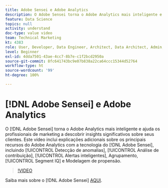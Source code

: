 ```yaml
---
title: Adobe Sensei e Adobe Analytics
description: O Adobe Sensei torna o Adobe Analytics mais inteligente e ajuda os profissionais de marketing a descobrir insights significativos sobre seus clientes. Este vídeo inclui explicações adicionais sobre os principais recursos do Adobe Analytics com a tecnologia do Adobe Sensei, incluindo Detecção de anomalias, Análise de contribuição, Alertas inteligentes, Agrupamento, Segment IQ e Modelagem de propensão.
feature: Data Science
topics: null
activity: understand
doc-type: value video
team: Technical Marketing
kt: 4383
role: User, Developer, Data Engineer, Architect, Data Architect, Admin, Leader
level: Beginner
exl-id: 4dda7501-43ae-4cc7-8b7e-c1f2bcd2950a
source-git-commit: 8fc641743bc9e07b838a22ca64ccc15344d52764
workflow-type: ht
source-wordcount: '99'
ht-degree: 100%

---
```


# [!DNL Adobe Sensei] e Adobe Analytics

O [!DNL Adobe Sensei] torna o Adobe Analytics mais inteligente e ajuda os profissionais de marketing a descobrir insights significativos sobre seus clientes. Este vídeo inclui explicações adicionais sobre os principais recursos do Adobe Analytics com a tecnologia do [!DNL Adobe Sensei], incluindo [!UICONTROL Detecção de anomalias], [!UICONTROL Análise de contribuição], [!UICONTROL Alertas inteligentes], Agrupamento, [!UICONTROL Segment IQ] e Modelagem de propensão.

>[!VIDEO](https://video.tv.adobe.com/v/31500/?quality=12&learn=on)

Saiba mais sobre o [!DNL Adobe Sensei] [AQUI](https://www.adobe.com/br/sensei.html).
